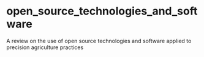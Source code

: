 # open_source_technologies_and_software
A review on the use of open source technologies and software applied to precision agriculture practices
